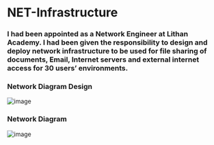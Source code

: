 # NET-Infrastructure

### I had been appointed as a Network Engineer at Lithan Academy. I had been given the responsibility to design and deploy network infrastructure to be used for file sharing of documents, Email, Internet servers and external internet access for 30 users’ environments.

### Network Diagram Design 
![image](https://user-images.githubusercontent.com/55836478/134784764-901b8d0d-3ee7-438e-8406-a507ec55f4c5.png)

### Network Diagram
![image](https://user-images.githubusercontent.com/55836478/134784781-93ab4262-e071-4fee-8ca4-ace7e3a01c9a.png)
